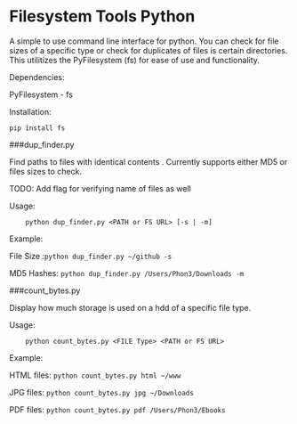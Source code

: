Filesystem Tools Python
======================

A simple to use command line interface for python. You can check for file sizes of a specific type or check for duplicates of files is certain directories. This utilitizes the PyFilesystem (fs) for ease of use and functionality.

Dependencies:

PyFilesystem - fs

Installation:
```
pip install fs
```



###dup_finder.py

Find paths to files with identical contents . Currently supports either MD5 or files sizes to check.

TODO: Add flag for verifying name of files as well

Usage:
```
    python dup_finder.py <PATH or FS URL> [-s | -m]
```

Example:

File Size :`python dup_finder.py ~/github -s`

MD5 Hashes: `python dup_finder.py /Users/Phon3/Downloads -m`



###count_bytes.py

Display how much storage is used on a hdd of a specific file type.

Usage:
```
    python count_bytes.py <FILE Type> <PATH or FS URL>
```

Example:

HTML files: `python count_bytes.py html ~/www`

JPG files: `python count_bytes.py jpg ~/Downloads`

PDF files: `python count_bytes.py pdf /Users/Phon3/Ebooks`